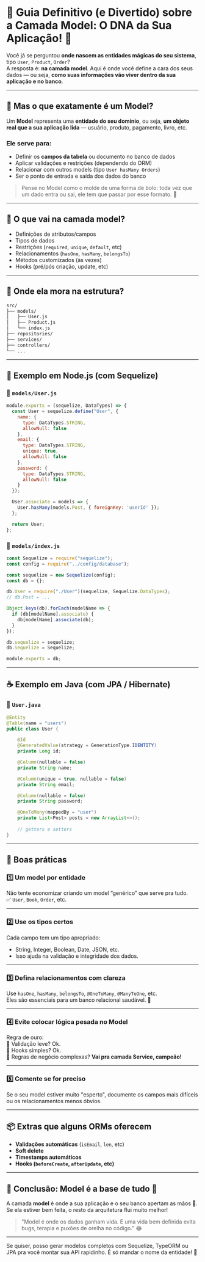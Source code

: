 # 🧬 Guia Definitivo (e Divertido) sobre a Camada **Model**: O DNA da Sua Aplicação! 🧠

Você já se perguntou **onde nascem as entidades mágicas do seu sistema**, tipo `User`, `Product`, `Order`?  
A resposta é: **na camada model**. Aqui é onde você define a cara dos seus dados — ou seja, **como suas informações vão viver dentro da sua aplicação e no banco**.

---

## 👀 Mas o que exatamente é um Model?

Um **Model** representa uma **entidade do seu domínio**, ou seja, **um objeto real que a sua aplicação lida** — usuário, produto, pagamento, livro, etc.

### Ele serve para:
- Definir os **campos da tabela** ou documento no banco de dados
- Aplicar validações e restrições (dependendo do ORM)
- Relacionar com outros models (tipo `User hasMany Orders`)
- Ser o ponto de entrada e saída dos dados do banco

> Pense no Model como o molde de uma forma de bolo: toda vez que um dado entra ou sai, ele tem que passar por esse formato. 🍰

---

## 🧱 O que vai na camada model?

- Definições de atributos/campos
- Tipos de dados
- Restrições (`required`, `unique`, `default`, etc)
- Relacionamentos (`hasOne`, `hasMany`, `belongsTo`)
- Métodos customizados (às vezes)
- Hooks (pré/pós criação, update, etc)

---

## 📁 Onde ela mora na estrutura?

```bash
src/
├── models/
│   ├── User.js
│   ├── Product.js
│   └── index.js
├── repositories/
├── services/
├── controllers/
└── ...
```

---

## 📘 Exemplo em Node.js (com Sequelize)

### 📄 `models/User.js`
```js
module.exports = (sequelize, DataTypes) => {
  const User = sequelize.define("User", {
    name: {
      type: DataTypes.STRING,
      allowNull: false
    },
    email: {
      type: DataTypes.STRING,
      unique: true,
      allowNull: false
    },
    password: {
      type: DataTypes.STRING,
      allowNull: false
    }
  });

  User.associate = models => {
    User.hasMany(models.Post, { foreignKey: 'userId' });
  };

  return User;
};
```

### 📄 `models/index.js`
```js
const Sequelize = require("sequelize");
const config = require("../config/database");

const sequelize = new Sequelize(config);
const db = {};

db.User = require("./User")(sequelize, Sequelize.DataTypes);
// db.Post = ...

Object.keys(db).forEach(modelName => {
  if (db[modelName].associate) {
    db[modelName].associate(db);
  }
});

db.sequelize = sequelize;
db.Sequelize = Sequelize;

module.exports = db;
```

---

## ☕ Exemplo em Java (com JPA / Hibernate)

### 📄 `User.java`
```java
@Entity
@Table(name = "users")
public class User {

    @Id
    @GeneratedValue(strategy = GenerationType.IDENTITY)
    private Long id;

    @Column(nullable = false)
    private String name;

    @Column(unique = true, nullable = false)
    private String email;

    @Column(nullable = false)
    private String password;

    @OneToMany(mappedBy = "user")
    private List<Post> posts = new ArrayList<>();
    
    // getters e setters
}
```

---

## 🧠 Boas práticas

### 1️⃣ **Um model por entidade**
Não tente economizar criando um model “genérico” que serve pra tudo.  
✅ `User`, `Book`, `Order`, etc.

---

### 2️⃣ **Use os tipos certos**

Cada campo tem um tipo apropriado:  
- String, Integer, Boolean, Date, JSON, etc.  
- Isso ajuda na validação e integridade dos dados.

---

### 3️⃣ **Defina relacionamentos com clareza**

Use `hasOne`, `hasMany`, `belongsTo`, `@OneToMany`, `@ManyToOne`, etc.  
Eles são essenciais para um banco relacional saudável. 🏥

---

### 4️⃣ **Evite colocar lógica pesada no Model**

Regra de ouro:  
📌 Validação leve? Ok.  
📌 Hooks simples? Ok.  
🚫 Regras de negócio complexas? **Vai pra camada Service, campeão!**

---

### 5️⃣ **Comente se for preciso**

Se o seu model estiver muito "esperto", documente os campos mais difíceis ou os relacionamentos menos óbvios.

---

## 📦 Extras que alguns ORMs oferecem

- **Validações automáticas** (`isEmail`, `len`, etc)
- **Soft delete**
- **Timestamps automáticos**
- **Hooks (`beforeCreate`, `afterUpdate`, etc)**

---

## 🏁 Conclusão: Model é a base de tudo 🧱

A camada **model** é onde a sua aplicação e o seu banco apertam as mãos 🤝.  
Se ela estiver bem feita, o resto da arquitetura flui muito melhor!

> "Model é onde os dados ganham vida. E uma vida bem definida evita bugs, terapia e puxões de orelha no código." 😂

---

Se quiser, posso gerar modelos completos com Sequelize, TypeORM ou JPA pra você montar sua API rapidinho. É só mandar o nome da entidade! 🚀